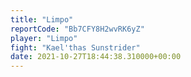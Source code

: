 ```yaml
---
title: "Limpo"
reportCode: "Bb7CFY8H2wvRK6yZ"
player: "Limpo"
fight: "Kael'thas Sunstrider"
date: 2021-10-27T18:44:38.310000+00:00
---
```

